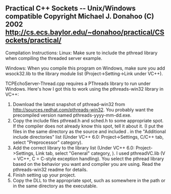 Practical C++ Sockets -- Unix/Windows compatible
Copyright Michael J. Donahoo (C) 2002
http://cs.ecs.baylor.edu/~donahoo/practical/CSockets/practical/
-----------------

Compilation Instructions:
Linux:  Make sure to include the pthread library when compiling the
threaded server example.

Windows:  When you compile this program on Windows, make sure you add
wsock32.lib to the library module list (Project->Setting->Link under
VC++).

TCPEchoServer-Thread.cpp requires a PThreads library to run under
Windows.  Here's how I got this to work using the pthreads-win32
library in VC++:

1.  Download the latest snapshot of pthread-win32 from
    http://sources.redhat.com/pthreads-win32.  You probably want the
    precompiled version named pthreads-yyyy-mm-dd.exe.
2.  Copy the include files pthread.h and sched.h to some appropriate
    spot.  If the compiler does not already know this spot, tell it
    about it.  (I put the files in the same directory as the source
    and included . in the "Additional include directories" list
    (Under VC++ 6.0:  Project->Settings, C/C++ tab, select
    "Preprocessor" category).
3.  Add the correct library to the library list (Under VC++ 6.0:
    Project->Settings, Link tab, select "General" category, ).  I used
    pthreadVC.lib (V = VC++, C = C-style exception handling).  You
    select the pthread library based on the behavior you want and
    compiler you are using.  Read the pthreads-win32 readme for
    details.
4.  Finish setting up your project.
5.  Copy the DLL to the appropriate spot, such as somewhere in the path
    or in the same directory as the executable.
